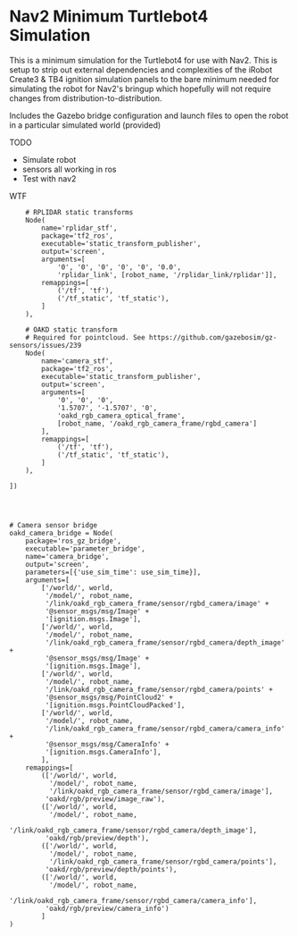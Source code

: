 # Nav2 Minimum Turtlebot4 Simulation

This is a minimum simulation for the Turtlebot4 for use with Nav2. This is setup to strip out external dependencies and complexities of the iRobot Create3 & TB4 ignition simulation panels to the bare minimum needed for simulating the robot for Nav2's bringup which hopefully will not require changes from distribution-to-distribution.

Includes the Gazebo bridge configuration and launch files to open the robot in a particular simulated world (provided)

TODO
- Simulate robot
- sensors all working in ros
- Test with nav2


WTF

        # RPLIDAR static transforms
        Node(
            name='rplidar_stf',
            package='tf2_ros',
            executable='static_transform_publisher',
            output='screen',
            arguments=[
                '0', '0', '0', '0', '0', '0.0',
                'rplidar_link', [robot_name, '/rplidar_link/rplidar']],
            remappings=[
                ('/tf', 'tf'),
                ('/tf_static', 'tf_static'),
            ]
        ),

        # OAKD static transform
        # Required for pointcloud. See https://github.com/gazebosim/gz-sensors/issues/239
        Node(
            name='camera_stf',
            package='tf2_ros',
            executable='static_transform_publisher',
            output='screen',
            arguments=[
                '0', '0', '0',
                '1.5707', '-1.5707', '0',
                'oakd_rgb_camera_optical_frame',
                [robot_name, '/oakd_rgb_camera_frame/rgbd_camera']
            ],
            remappings=[
                ('/tf', 'tf'),
                ('/tf_static', 'tf_static'),
            ]
        ),

    ])
  



    # Camera sensor bridge
    oakd_camera_bridge = Node(
        package='ros_gz_bridge',
        executable='parameter_bridge',
        name='camera_bridge',
        output='screen',
        parameters=[{'use_sim_time': use_sim_time}],
        arguments=[
            ['/world/', world,
             '/model/', robot_name,
             '/link/oakd_rgb_camera_frame/sensor/rgbd_camera/image' +
             '@sensor_msgs/msg/Image' +
             '[ignition.msgs.Image'],
            ['/world/', world,
             '/model/', robot_name,
             '/link/oakd_rgb_camera_frame/sensor/rgbd_camera/depth_image' +
             '@sensor_msgs/msg/Image' +
             '[ignition.msgs.Image'],
            ['/world/', world,
             '/model/', robot_name,
             '/link/oakd_rgb_camera_frame/sensor/rgbd_camera/points' +
             '@sensor_msgs/msg/PointCloud2' +
             '[ignition.msgs.PointCloudPacked'],
            ['/world/', world,
             '/model/', robot_name,
             '/link/oakd_rgb_camera_frame/sensor/rgbd_camera/camera_info' +
             '@sensor_msgs/msg/CameraInfo' +
             '[ignition.msgs.CameraInfo'],
            ],
        remappings=[
            (['/world/', world,
              '/model/', robot_name,
              '/link/oakd_rgb_camera_frame/sensor/rgbd_camera/image'],
             'oakd/rgb/preview/image_raw'),
            (['/world/', world,
              '/model/', robot_name,
              '/link/oakd_rgb_camera_frame/sensor/rgbd_camera/depth_image'],
             'oakd/rgb/preview/depth'),
            (['/world/', world,
              '/model/', robot_name,
              '/link/oakd_rgb_camera_frame/sensor/rgbd_camera/points'],
             'oakd/rgb/preview/depth/points'),
            (['/world/', world,
              '/model/', robot_name,
              '/link/oakd_rgb_camera_frame/sensor/rgbd_camera/camera_info'],
             'oakd/rgb/preview/camera_info')
            ]
    )
